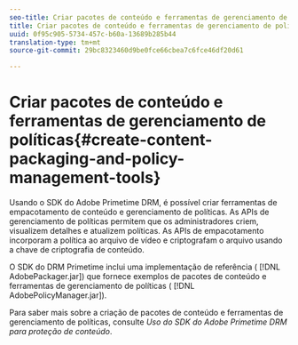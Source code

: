 ```yaml
---
seo-title: Criar pacotes de conteúdo e ferramentas de gerenciamento de políticas
title: Criar pacotes de conteúdo e ferramentas de gerenciamento de políticas
uuid: 0f95c905-5734-457c-b60a-13689b285b44
translation-type: tm+mt
source-git-commit: 29bc8323460d9be0fce66cbea7c6fce46df20d61

---
```



# Criar pacotes de conteúdo e ferramentas de gerenciamento de políticas{#create-content-packaging-and-policy-management-tools}

Usando o SDK do Adobe Primetime DRM, é possível criar ferramentas de empacotamento de conteúdo e gerenciamento de políticas. As APIs de gerenciamento de políticas permitem que os administradores criem, visualizem detalhes e atualizem políticas. As APIs de empacotamento incorporam a política ao arquivo de vídeo e criptografam o arquivo usando a chave de criptografia de conteúdo.

O SDK do DRM Primetime inclui uma implementação de referência ( [!DNL AdobePackager.jar]) que fornece exemplos de pacotes de conteúdo e ferramentas de gerenciamento de políticas ( [!DNL AdobePolicyManager.jar]).

Para saber mais sobre a criação de pacotes de conteúdo e ferramentas de gerenciamento de políticas, consulte *Uso do SDK do Adobe Primetime DRM para proteção de conteúdo*.
